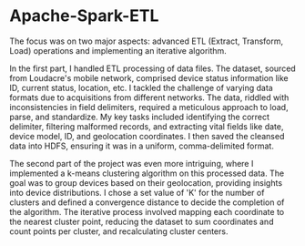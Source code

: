 # Apache-Spark-ETL

The focus was on two major aspects: advanced ETL (Extract, Transform, Load) operations and implementing an iterative algorithm.

In the first part, I handled ETL processing of data files. The dataset, sourced from Loudacre's mobile network, comprised device status information like ID, current status, location, etc. I tackled the challenge of varying data formats due to acquisitions from different networks. The data, riddled with inconsistencies in field delimiters, required a meticulous approach to load, parse, and standardize. My key tasks included identifying the correct delimiter, filtering malformed records, and extracting vital fields like date, device model, ID, and geolocation coordinates. I then saved the cleansed data into HDFS, ensuring it was in a uniform, comma-delimited format.

The second part of the project was even more intriguing, where I implemented a k-means clustering algorithm on this processed data. The goal was to group devices based on their geolocation, providing insights into device distributions. I chose a set value of 'K' for the number of clusters and defined a convergence distance to decide the completion of the algorithm. The iterative process involved mapping each coordinate to the nearest cluster point, reducing the dataset to sum coordinates and count points per cluster, and recalculating cluster centers.
